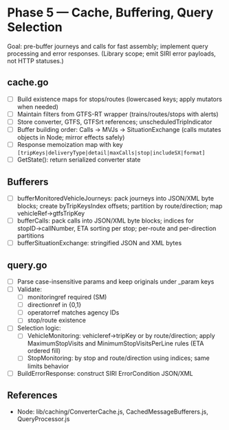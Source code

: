 # Phase 5 — Cache, Buffering, Query Selection

Goal: pre-buffer journeys and calls for fast assembly; implement query processing and error responses. (Library scope; emit SIRI error payloads, not HTTP statuses.)

## cache.go
- [ ] Build existence maps for stops/routes (lowercased keys; apply mutators when needed)
- [ ] Maintain filters from GTFS-RT wrapper (trains/routes/stops with alerts)
- [ ] Store converter, GTFS, GTFSrt references; unscheduledTripIndicator
- [ ] Buffer building order: Calls → MVJs → SituationExchange (calls mutates objects in Node; mirror effects safely)
- [ ] Response memoization map with key `[tripKeys|deliveryType|detail|maxCalls|stop|includeSX|format]`
- [ ] GetState(): return serialized converter state

## Bufferers
- [ ] bufferMonitoredVehicleJourneys: pack journeys into JSON/XML byte blocks; create byTripKeysIndex offsets; partition by route/direction; map vehicleRef→gtfsTripKey
- [ ] bufferCalls: pack calls into JSON/XML byte blocks; indices for stopID→callNumber, ETA sorting per stop; per-route and per-direction partitions
- [ ] bufferSituationExchange: stringified JSON and XML bytes

## query.go
- [ ] Parse case-insensitive params and keep originals under _param keys
- [ ] Validate:
  - [ ] monitoringref required (SM)
  - [ ] directionref in {0,1}
  - [ ] operatorref matches agency IDs
  - [ ] stop/route existence
- [ ] Selection logic:
  - [ ] VehicleMonitoring: vehicleref→tripKey or by route/direction; apply MaximumStopVisits and MinimumStopVisitsPerLine rules (ETA ordered fill)
  - [ ] StopMonitoring: by stop and route/direction using indices; same limits behavior
- [ ] BuildErrorResponse: construct SIRI ErrorCondition JSON/XML

## References
- Node: lib/caching/ConverterCache.js, CachedMessageBufferers.js, QueryProcessor.js

